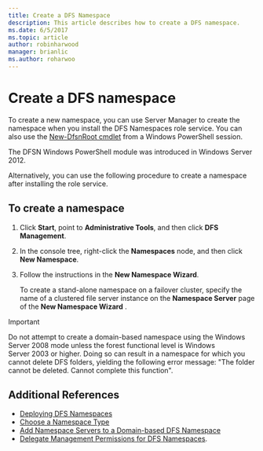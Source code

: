 ```yaml
---
title: Create a DFS Namespace
description: This article describes how to create a DFS namespace.
ms.date: 6/5/2017
ms.topic: article
author: robinharwood
manager: brianlic
ms.author: roharwoo
---
```

# Create a DFS namespace

To create a new namespace, you can use Server Manager to create the namespace when you install the DFS Namespaces role service. You can also use the [New-DfsnRoot cmdlet](/powershell/module/dfsn/new-dfsnroot) from a Windows PowerShell session.

The DFSN Windows PowerShell module was introduced in Windows Server 2012.

Alternatively, you can use the following procedure to create a namespace after installing the role service.

## To create a namespace

1.  Click **Start**, point to **Administrative Tools**, and then click **DFS Management**.

2.  In the console tree, right-click the **Namespaces** node, and then click **New Namespace**.

3.  Follow the instructions in the **New Namespace Wizard**.

    To create a stand-alone namespace on a failover cluster, specify the name of a clustered file server instance on the **Namespace Server** page of the **New Namespace Wizard** .

> [!IMPORTANT]
> Do not attempt to create a domain-based namespace using the Windows Server 2008 mode unless the forest functional level is Windows Server 2003 or higher. Doing so can result in a namespace for which you cannot delete DFS folders, yielding the following error message: "The folder cannot be deleted. Cannot complete this function".

## Additional References

-   [Deploying DFS Namespaces](deploying-dfs-namespaces.md)
-   [Choose a Namespace Type](choose-a-namespace-type.md)
-   [Add Namespace Servers to a Domain-based DFS Namespace](add-namespace-servers-to-a-domain-based-dfs-namespace.md)
-   [Delegate Management Permissions for DFS Namespaces](delegate-management-permissions-for-dfs-namespaces.md).
